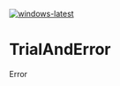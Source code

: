 [![windows-latest](https://github.com/Matq2064/TrialAndError/actions/workflows/windows-latest.yml/badge.svg?branch=master)](https://github.com/Matq2064/TrialAndError/actions/workflows/windows-latest.yml)

# TrialAndError
Error

